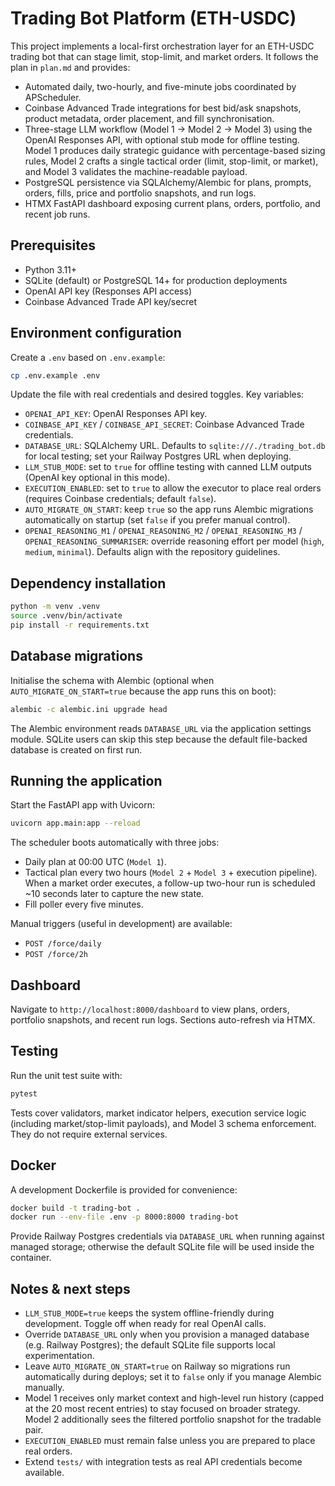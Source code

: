 # Trading Bot Platform (ETH-USDC)

This project implements a local-first orchestration layer for an ETH-USDC trading bot that can stage limit, stop-limit, and market orders. It follows the plan in `plan.md` and provides:

- Automated daily, two-hourly, and five-minute jobs coordinated by APScheduler.
- Coinbase Advanced Trade integrations for best bid/ask snapshots, product metadata, order placement, and fill synchronisation.
- Three-stage LLM workflow (Model 1 → Model 2 → Model 3) using the OpenAI Responses API, with optional stub mode for offline testing. Model 1 produces daily strategic guidance with percentage-based sizing rules, Model 2 crafts a single tactical order (limit, stop-limit, or market), and Model 3 validates the machine-readable payload.
- PostgreSQL persistence via SQLAlchemy/Alembic for plans, prompts, orders, fills, price and portfolio snapshots, and run logs.
- HTMX FastAPI dashboard exposing current plans, orders, portfolio, and recent job runs.

## Prerequisites

- Python 3.11+
- SQLite (default) or PostgreSQL 14+ for production deployments
- OpenAI API key (Responses API access)
- Coinbase Advanced Trade API key/secret

## Environment configuration

Create a `.env` based on `.env.example`:

```bash
cp .env.example .env
```

Update the file with real credentials and desired toggles. Key variables:

- `OPENAI_API_KEY`: OpenAI Responses API key.
- `COINBASE_API_KEY` / `COINBASE_API_SECRET`: Coinbase Advanced Trade credentials.
- `DATABASE_URL`: SQLAlchemy URL. Defaults to `sqlite:///./trading_bot.db` for local testing; set your Railway Postgres URL when deploying.
- `LLM_STUB_MODE`: set to `true` for offline testing with canned LLM outputs (OpenAI key optional in this mode).
- `EXECUTION_ENABLED`: set to `true` to allow the executor to place real orders (requires Coinbase credentials; default `false`).
- `AUTO_MIGRATE_ON_START`: keep `true` so the app runs Alembic migrations automatically on startup (set `false` if you prefer manual control).
- `OPENAI_REASONING_M1` / `OPENAI_REASONING_M2` / `OPENAI_REASONING_M3` / `OPENAI_REASONING_SUMMARISER`: override reasoning effort per model (`high`, `medium`, `minimal`). Defaults align with the repository guidelines.

## Dependency installation

```bash
python -m venv .venv
source .venv/bin/activate
pip install -r requirements.txt
```

## Database migrations

Initialise the schema with Alembic (optional when `AUTO_MIGRATE_ON_START=true` because the app runs this on boot):

```bash
alembic -c alembic.ini upgrade head
```

The Alembic environment reads `DATABASE_URL` via the application settings module. SQLite users can skip this step because the default file-backed database is created on first run.

## Running the application

Start the FastAPI app with Uvicorn:

```bash
uvicorn app.main:app --reload
```

The scheduler boots automatically with three jobs:

- Daily plan at 00:00 UTC (`Model 1`).
- Tactical plan every two hours (`Model 2` + `Model 3` + execution pipeline). When a market order executes, a follow-up two-hour run is scheduled ~10 seconds later to capture the new state.
- Fill poller every five minutes.

Manual triggers (useful in development) are available:

- `POST /force/daily`
- `POST /force/2h`

## Dashboard

Navigate to `http://localhost:8000/dashboard` to view plans, orders, portfolio snapshots, and recent run logs. Sections auto-refresh via HTMX.

## Testing

Run the unit test suite with:

```bash
pytest
```

Tests cover validators, market indicator helpers, execution service logic (including market/stop-limit payloads), and Model 3 schema enforcement. They do not require external services.

## Docker

A development Dockerfile is provided for convenience:

```bash
docker build -t trading-bot .
docker run --env-file .env -p 8000:8000 trading-bot
```

Provide Railway Postgres credentials via `DATABASE_URL` when running against managed storage; otherwise the default SQLite file will be used inside the container.

## Notes & next steps

- `LLM_STUB_MODE=true` keeps the system offline-friendly during development. Toggle off when ready for real OpenAI calls.
- Override `DATABASE_URL` only when you provision a managed database (e.g. Railway Postgres); the default SQLite file supports local experimentation.
- Leave `AUTO_MIGRATE_ON_START=true` on Railway so migrations run automatically during deploys; set it to `false` only if you manage Alembic manually.
- Model 1 receives only market context and high-level run history (capped at the 20 most recent entries) to stay focused on broader strategy. Model 2 additionally sees the filtered portfolio snapshot for the tradable pair.
- `EXECUTION_ENABLED` must remain false unless you are prepared to place real orders.
- Extend `tests/` with integration tests as real API credentials become available.
